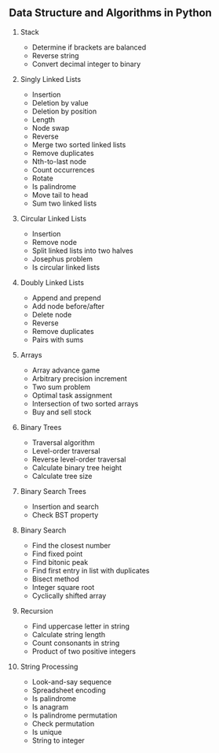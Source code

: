 ## Data Structure and Algorithms in Python

1. Stack
    - Determine if brackets are balanced
    - Reverse string
    - Convert decimal integer to binary 

2. Singly Linked Lists
    - Insertion
    - Deletion by value
    - Deletion by position
    - Length
    - Node swap
    - Reverse
    - Merge two sorted linked lists
    - Remove duplicates
    - Nth-to-last node
    - Count occurrences
    - Rotate
    - Is palindrome
    - Move tail to head
    - Sum two linked lists

3. Circular Linked Lists
    - Insertion
    - Remove node
    - Split linked lists into two halves
    - Josephus problem
    - Is circular linked lists

4. Doubly Linked Lists
    - Append and prepend
    - Add node before/after
    - Delete node
    - Reverse
    - Remove duplicates
    - Pairs with sums

5. Arrays
    - Array advance game
    - Arbitrary precision increment
    - Two sum problem
    - Optimal task assignment
    - Intersection of two sorted arrays
    - Buy and sell stock

6. Binary Trees
    - Traversal algorithm
    - Level-order traversal
    - Reverse level-order traversal
    - Calculate binary tree height
    - Calculate tree size

7. Binary Search Trees
    - Insertion and search
    - Check BST property

8. Binary Search
    - Find the closest number
    - Find fixed point
    - Find bitonic peak
    - Find first entry in list with duplicates
    - Bisect method
    - Integer square root
    - Cyclically shifted array

9. Recursion
    - Find uppercase letter in string
    - Calculate string length
    - Count consonants in string
    - Product of two positive integers

10. String Processing
    - Look-and-say sequence
    - Spreadsheet encoding
    - Is palindrome
    - Is anagram
    - Is palindrome permutation
    - Check permutation
    - Is unique
    - String to integer

